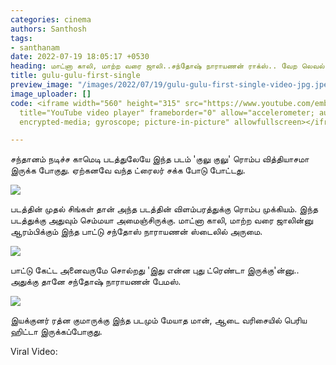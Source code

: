 ```yaml
---
categories: cinema
authors: Santhosh
tags:
- santhanam
date: 2022-07-19 18:05:17 +0530
heading: மாட்னா காலி, மாற்ற வரை ஜாலி..சந்தோஷ் நாராயணன் ராக்ஸ்.. வேற லெவல் வீடியோ வைரல்.
title: gulu-gulu-first-single
preview_image: "/images/2022/07/19/gulu-gulu-first-single-video-jpg.jpeg"
image_uploader: []
code: <iframe width="560" height="315" src="https://www.youtube.com/embed/SHSbnLOCgto"
  title="YouTube video player" frameborder="0" allow="accelerometer; autoplay; clipboard-write;
  encrypted-media; gyroscope; picture-in-picture" allowfullscreen></iframe>

---
```

சந்தானம் நடிச்ச காமெடி படத்துலேயே இந்த படம் 'குலு குலு' ரொம்ப வித்தியாசமா இருக்க போகுது. ஏற்கனவே வந்த ட்ரைலர் சக்க போடு போட்டது.   
  
![](/images/2022/07/19/gulu-gulu-video-song-2-jpg.jpeg)

படத்தின் முதல் சிங்கள் தான் அந்த படத்தின் விளம்பரத்துக்கு ரொம்ப முக்கியம். இந்த படத்துக்கு அதுவும் செம்மயா அமைஞ்சிருக்கு. மாட்னா காலி, மாற்ற வரை ஜாலின்னு ஆரம்பிக்கும் இந்த பாட்டு சந்தோஸ்  நாராயணன் ஸ்டைலில் அருமை.

![](/images/2022/07/19/gulu-gulu-video-song-1-jpg.jpeg)

பாட்டு கேட்ட அனைவருமே சொல்றது 'இது என்ன புது ட்ரெண்டா இருக்கு'ன்னு.. அதுக்கு தானே சந்தோஷ் நாராயணன் பேமஸ்.  
  
![](/images/2022/07/19/gulu-gulu-video-song-jpg.jpeg)

இயக்குனர் ரத்ன குமாருக்கு இந்த படமும் மேயாத மான், ஆடை வரிசையில் பெரிய ஹிட்டா இருக்கப்போகுது.

Viral Video: